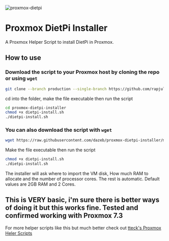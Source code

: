 ![proxmox-dietpi](https://user-images.githubusercontent.com/67932890/213890139-61bd9c23-4ed2-49f2-a627-0b303d0a4f8f.png)

# Proxmox DietPi Installer

A Proxmox Helper Script to install DietPi in Proxmox.

## How to use

### Download the script to your Proxmox host by cloning the repo or using `wget`

```sh
git clone --branch production --single-branch https://github.com/rapjul/proxmox-dietpi-installer
```

cd into the folder, make the file executable then run the script

```sh
cd proxmox-dietpi-installer
chmod +x dietpi-install.sh
./dietpi-install.sh
```

### You can also download the script with `wget`

```sh
wget https://raw.githubusercontent.com/dazeb/proxmox-dietpi-installer/main/dietpi-install.sh
```

Make the file executable then run the script

```sh
chmod +x dietpi-install.sh
./dietpi-install.sh
```

The installer will ask where to import the VM disk, How much RAM to allocate and the number of processor cores. The rest is automatic.
Default values are 2GB RAM and 2 Cores.

## This is VERY basic, i'm sure there is better ways of doing it but this works fine. Tested and confirmed working with Proxmox 7.3

For more helper scripts like this but much better check out [tteck's Proxmox Heler Scripts](https://tteck.github.io/Proxmox/)
